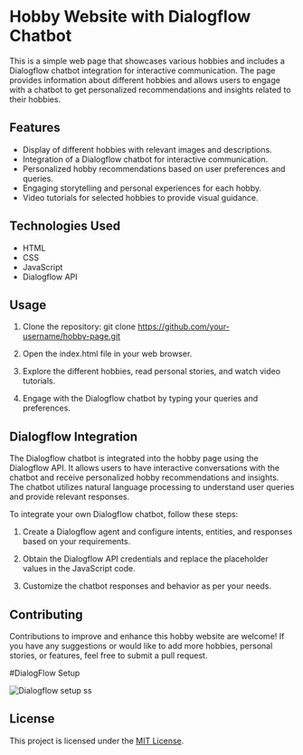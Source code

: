 # Hobby Website with Dialogflow Chatbot 

This is a simple web page that showcases various hobbies and includes a Dialogflow chatbot integration for interactive communication. The page provides information about different hobbies and allows users to engage with a chatbot to get personalized recommendations and insights related to their hobbies.

## Features

- Display of different hobbies with relevant images and descriptions.
- Integration of a Dialogflow chatbot for interactive communication.
- Personalized hobby recommendations based on user preferences and queries.
- Engaging storytelling and personal experiences for each hobby.
- Video tutorials for selected hobbies to provide visual guidance.

## Technologies Used

- HTML
- CSS
- JavaScript
- Dialogflow API

## Usage

1. Clone the repository: git clone https://github.com/your-username/hobby-page.git

2. Open the index.html file in your web browser.

3. Explore the different hobbies, read personal stories, and watch video tutorials.

4. Engage with the Dialogflow chatbot by typing your queries and preferences.

## Dialogflow Integration

The Dialogflow chatbot is integrated into the hobby page using the Dialogflow API. It allows users to have interactive conversations with the chatbot and receive personalized hobby recommendations and insights. The chatbot utilizes natural language processing to understand user queries and provide relevant responses.

To integrate your own Dialogflow chatbot, follow these steps:

1. Create a Dialogflow agent and configure intents, entities, and responses based on your requirements.

2. Obtain the Dialogflow API credentials and replace the placeholder values in the JavaScript code.

3. Customize the chatbot responses and behavior as per your needs.

## Contributing

Contributions to improve and enhance this hobby website are welcome! If you have any suggestions or would like to add more hobbies, personal stories, or features, feel free to submit a pull request.

#DialogFlow Setup

![Dialogflow setup ss](https://drive.google.com/file/d/18x4d4Gw0fQY9CSNx5X2bOshF5UVR4eIk/view?usp=sharing)


## License

This project is licensed under the [MIT License](LICENSE).

